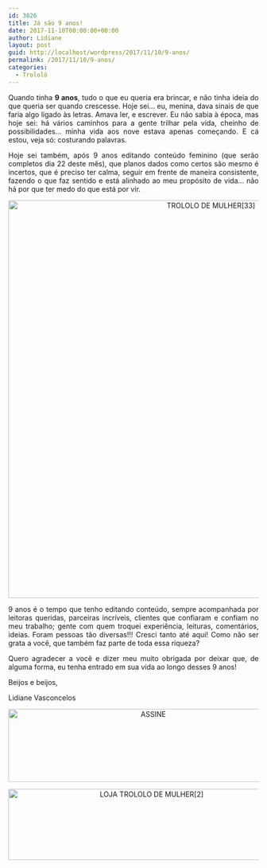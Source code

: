 ```yaml
---
id: 3826
title: Já são 9 anos!
date: 2017-11-10T00:00:00+00:00
author: Lidiane
layout: post
guid: http://localhost/wordpress/2017/11/10/9-anos/
permalink: /2017/11/10/9-anos/
categories:
  - Trololó
---
```

<p align="justify">
  Quando tinha <strong>9 anos</strong>, tudo o que eu queria era brincar, e não tinha ideia do que queria ser quando crescesse. Hoje sei… eu, menina, dava sinais de que faria algo ligado às letras. Amava ler, e escrever. Eu não sabia à época, mas hoje sei: há vários caminhos para a gente trilhar pela vida, cheinho de possibilidades… minha vida aos nove estava apenas começando. E cá estou, veja só: costurando palavras.
</p>

<p align="justify">
  Hoje sei também, após 9 anos editando conteúdo feminino (que serão completos dia 22 deste mês), que planos dados como certos são mesmo é incertos, que é preciso ter calma, seguir em frente de maneira consistente, fazendo o que faz sentido e está alinhado ao meu propósito de vida… não há por que ter medo do que está por vir.
</p>

<p align="center">
  <img class="alignnone size-full wp-image-14386" src="http://www.trololodemulher.com.br/blog/wp-content/uploads/2017/11/TROLOLO-DE-MULHER33.jpg" alt="TROLOLO DE MULHER[33]" width="800" height="800" />
</p>

<p align="justify">
  9 anos é o tempo que tenho editando conteúdo, sempre acompanhada por leitoras queridas, parceiras incríveis, clientes que confiaram e confiam no meu trabalho; gente com quem troquei experiência, leituras, comentários, ideias. Foram pessoas tão diversas!!! Cresci tanto até aqui! Como não ser grata a você, que também faz parte de toda essa riqueza?
</p>

<p align="justify">
  Quero agradecer a você e dizer meu muito obrigada por deixar que, de alguma forma, eu tenha entrado em sua vida ao longo desses 9 anos!
</p>

Beijos e beijos,

Lidiane Vasconcelos

<p align="center">
  <a href="http://feedburner.google.com/fb/a/mailverify?uri=blogbichafemea&loc=pt_BR" target="_blank"><img class="alignnone size-full wp-image-14011" src="http://www.trololodemulher.com.br/blog/wp-content/uploads/2017/08/ASSINE.jpg" alt="ASSINE" width="568" height="147" /></a>
</p>

<p align="center">
  <a href="http://loja.trololodemulher.com.br/" target="_blank"><img class="alignnone wp-image-14333 size-full" src="http://www.trololodemulher.com.br/blog/wp-content/uploads/2017/10/LOJA-TROLOLO-DE-MULHER2.png" alt="LOJA TROLOLO DE MULHER[2]" width="561" height="143" /></a>
</p>

<p align="justify">
